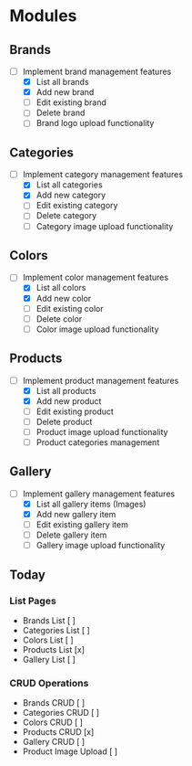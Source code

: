 # Modules

## Brands

- [ ] Implement brand management features
  - [x] List all brands
  - [x] Add new brand
  - [ ] Edit existing brand
  - [ ] Delete brand
  - [ ] Brand logo upload functionality

## Categories

- [ ] Implement category management features
  - [x] List all categories
  - [x] Add new category
  - [ ] Edit existing category
  - [ ] Delete category
  - [ ] Category image upload functionality

## Colors

- [ ] Implement color management features
  - [x] List all colors
  - [x] Add new color
  - [ ] Edit existing color
  - [ ] Delete color
  - [ ] Color image upload functionality

## Products

- [ ] Implement product management features
  - [x] List all products
  - [x] Add new product
  - [ ] Edit existing product
  - [ ] Delete product
  - [ ] Product image upload functionality
  - [ ] Product categories management

## Gallery

- [ ] Implement gallery management features
  - [x] List all gallery items (Images)
  - [x] Add new gallery item
  - [ ] Edit existing gallery item
  - [ ] Delete gallery item
  - [ ] Gallery image upload functionality

## Today

### List Pages

- Brands List [ ]
- Categories List [ ]
- Colors List [ ]
- Products List [x]
- Gallery List [ ]

### CRUD Operations

- Brands CRUD [ ]
- Categories CRUD [ ]
- Colors CRUD [ ]
- Products CRUD [x]
- Gallery CRUD [ ]
- Product Image Upload [ ]
